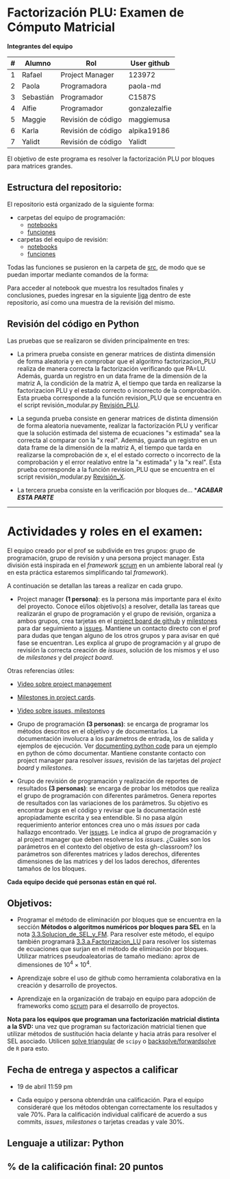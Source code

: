 # Factorización PLU: Examen de Cómputo Matricial

**Integrantes del equipo**

| # | Alumno    |        Rol         |      User github       |
|---|-----------|--------------------|------------------------|
| 1 | Rafael    |    Project Manager |      123972            |
| 2 | Paola     |    Programadora    |      paola-md          |
| 3 | Sebastián |    Programador     |      C1587S            |
| 4 | Alfie     |    Programador     |      gonzalezalfie     |
| 5 | Maggie    | Revisión de código |      maggiemusa        |  
| 6 | Karla     | Revisión de código |      alpika19186       |
| 7 | Yalidt    | Revisión de código |      Yalidt            |

El objetivo de este programa es resolver la factorización PLU por bloques para matrices grandes.

## Estructura del repositorio:

El repositorio está organizado de la siguiente forma:
* carpetas del equipo de programación:
  * [notebooks](https://github.com/mno-2020-gh-classroom/ex-modulo-3-comp-matricial-plu-paola-md/tree/master/notebooks/Programacion)
  * [funciones](https://github.com/mno-2020-gh-classroom/ex-modulo-3-comp-matricial-plu-paola-md/tree/master/src/algorithms)
* carpetas del equipo de revisión:
  * [notebooks](https://github.com/mno-2020-gh-classroom/ex-modulo-3-comp-matricial-plu-paola-md/tree/master/notebooks/Revision)
  * [funciones](https://github.com/mno-2020-gh-classroom/ex-modulo-3-comp-matricial-plu-paola-md/tree/master/src/test_algorithms)
 
Todas las funciones se pusieron en la carpeta de [src](https://github.com/mno-2020-gh-classroom/ex-modulo-3-comp-matricial-plu-paola-md/tree/master/src), de modo que se puedan importar mediante comandos de la forma:



Para acceder al notebook que muestra los resultados finales y conclusiones, puedes ingresar en la siguiente [liga](results/reporte.ipynb) dentro de este repositorio, así como una muestra de la revisión del mismo.


## Revisión del código en Python

Las pruebas que se realizaron se dividen principalmente en tres:

- La primera prueba consiste en generar matrices de distinta dimensión de forma aleatoria y en comprobar que el algoritmo factorizacion_PLU realiza de manera correcta la factorización verificando que PA=LU. Además, guarda un registro en un data frame de la dimensión de la matriz A, la condición de la matriz A, el tiempo que tarda en realizarse la factorizacion PLU y el estado correcto o incorrecto de la comprobación. Esta prueba corresponde a la función revision_PLU que se encuentra en el script revisión_modular.py [Revisión_PLU](notebooks/Revision/revision_modular.py).

- La segunda prueba consiste en generar matrices de distinta dimensión de forma aleatoria nuevamente, realizar la factorización PLU y verificar que la solución estimada del sistema de ecuaciones "x estimada" sea la correcta al comparar con la "x real". Además, guarda un registro en un data frame de la dimensión de la matriz A, el tiempo que tarda en realizarse la comprobación de x, el el estado correcto o incorrecto de la comprobación y el error realativo entre la "x estimada" y la "x real". Esta prueba corresponde a la función revision_PLU que se encuentra en el script revisión_modular.py [Revisión_X](notebooks/Revision/revision_modular.py).

- La tercera prueba consiste en la verificación por bloques de... ****ACABAR ESTA PARTE***


------------------------------------------------------------------------------------------------------------------------------

# Actividades y roles en el examen:
El equipo creado por el prof se subdivide en tres grupos: grupo de programación, grupo de revisión y una persona project manager. Esta división está inspirada en el *framework* [scrum](https://www.youtube.com/watch?v=b02ZkndLk1Y&feature=emb_logo) en un ambiente laboral real (y en esta práctica estaremos simplificando tal *framework*).  


A continuación se detallan las tareas a realizar en cada grupo.

* Project manager **(1 persona)**: es la persona más importante para el éxito del proyecto. Conoce el/los objetivo(s) a resolver, detalla las tareas que realizarán el grupo de programación y el grupo de revisión, organiza a ambos grupos, crea tarjetas en el [project board de github](https://help.github.com/en/github/managing-your-work-on-github/creating-a-project-board) y [milestones](https://help.github.com/en/github/managing-your-work-on-github/tracking-the-progress-of-your-work-with-milestones) para dar seguimiento a [issues](https://help.github.com/en/github/managing-your-work-on-github/creating-an-issue). Mantiene un contacto directo con el prof para dudas que tengan alguno de los otros grupos y para avisar en qué fase se encuentran. Les explica al grupo de programación y al grupo de revisión la correcta creación de *issues*, solución de los mismos y el uso de *milestones* y del *project board*.

Otras referencias útiles:

  * [Video sobre project management](https://www.youtube.com/watch?v=ff5cBkPg-bQ)

  * [Milestones in project cards](https://github.blog/changelog/2019-05-30-milestones-in-project-cards/).
  
  * [Video sobre issues, milestones](https://www.youtube.com/watch?v=ukYSRu4k0gs)
  
* Grupo de programación **(3 personas)**: se encarga de programar los métodos descritos en el objetivo y de documentarlos. La documentación involucra a los parámetros de entrada, los de salida y ejemplos de ejecución. Ver [documenting python code](https://realpython.com/documenting-python-code/) para un ejemplo en python de cómo documentar. Mantiene constante contacto con project manager para resolver *issues*, revisión de las tarjetas del *project board* y *milestones*.

* Grupo de revisión de programación y realización de reportes de resultados **(3 personas)**: se encarga de probar los métodos que realiza el grupo de programación con diferentes parámetros. Genera reportes de resultados con las variaciones de los parámetros. Su objetivo es encontrar *bugs* en el código y revisar que la documentación esté apropiadamente escrita y sea entendible. Si no pasa algún requerimiento anterior entonces crea uno o más *issues* por cada hallazgo encontrado. Ver [issues](https://guides.github.com/features/issues/). Le indica al grupo de programación y al project manager que deben resolverse los *issues*. ¿Cuáles son los parámetros en el contexto del objetivo de esta gh-classroom? los parámetros son diferentes matrices y lados derechos, diferentes dimensiones de las matrices y del los lados derechos, diferentes tamaños de los bloques.  

**Cada equipo decide qué personas están en qué rol.**

## Objetivos:

* Programar el método de eliminación por bloques que se encuentra en la sección **Métodos o algoritmos numéricos por bloques para SEL** en la nota [3.3.Solucion_de_SEL_y_FM](https://github.com/ITAM-DS/analisis-numerico-computo-cientifico/blob/master/temas/III.computo_matricial/3.3.Solucion_de_SEL_y_FM.ipynb). Para resolver este método, el equipo también programará [3.3.a.Factorizacion_LU](https://github.com/ITAM-DS/analisis-numerico-computo-cientifico/blob/master/temas/III.computo_matricial/3.3.a.Factorizacion_LU.ipynb) para resolver los sistemas de ecuaciones que surjan en el método de eliminación por bloques. Utilizar matrices pseudoaleatorias de tamaño mediano: aprox de dimensiones de $10^4 \times 10^4$.

* Aprendizaje sobre el uso de github como herramienta colaborativa en la creación y desarrollo de proyectos.

* Aprendizaje en la organización de trabajo en equipo para adopción de frameworks como [scrum](https://www.youtube.com/watch?v=b02ZkndLk1Y&feature=emb_logo) para el desarrollo de proyectos. 

**Nota para los equipos que programan una factorización matricial distinta a la SVD:** una vez que programan su factorización matricial tienen que utilizar métodos de sustitución hacia delante y hacia atrás para resolver el SEL asociado. Utilicen [solve triangular](https://docs.scipy.org/doc/scipy/reference/generated/scipy.linalg.solve_triangular.html) de `scipy` o [backsolve/forwardsolve](https://stat.ethz.ch/R-manual/R-devel/library/base/html/backsolve.html) de `R` para esto.

## Fecha de entrega y aspectos a calificar

* 19 de abril 11:59 pm

* Cada equipo y persona obtendrán una calificación. Para el equipo consideraré que los métodos obtengan correctamente los resultados y vale 70%. Para la calificación individual calificaré de acuerdo a sus commits, *issues*, *milestones* o tarjetas creadas y vale 30%.


## Lenguaje a utilizar: Python


## % de la calificación final: 20 puntos

